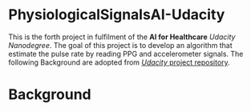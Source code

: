 # PhysiologicalSignalsAI-Udacity
This is the forth project in fulfilment of the **AI for Healthcare** *Udacity Nanodegree*. The goal of this project is to develop an algorithm that estimate the pulse rate by reading PPG and accelerometer signals. The following Background are adopted from [*Udacity* project repository](https://github.com/udacity/nd320-c4-wearable-data-project-starter).

# Background
